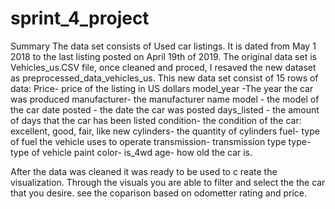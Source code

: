 # sprint_4_project
Summary
The data set consists of Used car listings. It is dated from May 1 2018 to the last listing posted on April 19th of 2019.
The original data set is Vehicles_us.CSV file, once cleaned and proced, I resaved the new dataset as preprocessed_data_vehicles_us. This new data set consist of 15 rows of data:
Price- price of the listing in US dollars
model_year -The year the car was produced
manufacturer- the manufacturer name
model - the model of the car
date posted - the date the car was posted 
days_listed - the amount of days that the car has been listed
condition- the condition of the car: excellent, good, fair, like new
cylinders- the quantity of cylinders
fuel- type of fuel the vehicle uses to operate
transmission- transmission type
type- type of vehicle
paint color- 
is_4wd
age- how old the car is.

After the data was cleaned it was ready to be used to c reate the visualization.
Through the visuals you are able to filter and select the the car that you desire.
see the coparison based on odometter rating and price.




